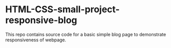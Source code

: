 # HTML-CSS-small-project-responsive-blog
This repo contains source code for a basic simple blog page to demonstrate responsiveness of webpage.
